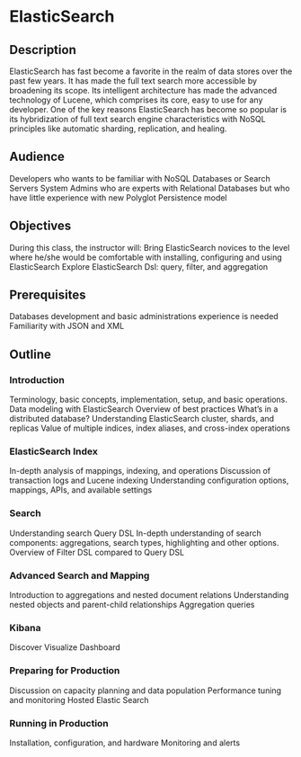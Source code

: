 # ElasticSearch #

## Description ##
ElasticSearch has fast become a favorite in the realm of data stores over the past few years. It has made the full text search more accessible by broadening its scope. Its intelligent architecture has made the advanced technology of Lucene, which comprises its core, easy to use for any developer. One of the key reasons ElasticSearch has become so popular is its hybridization of full text search engine characteristics with NoSQL principles like automatic sharding, replication, and healing.

## Audience ##
Developers who wants to be familiar with NoSQL Databases or Search Servers
System Admins who are experts with Relational Databases but who have little experience with new Polyglot Persistence model

## Objectives ##
During this class, the instructor will:
Bring ElasticSearch novices to the level where he/she would be comfortable with installing, configuring and using ElasticSearch
Explore ElasticSearch Dsl: query, filter, and aggregation

## Prerequisites ##
Databases development and basic administrations experience is needed
Familiarity with JSON and XML

## Outline ##
### Introduction ###
Terminology, basic concepts, implementation, setup, and basic operations.
Data modeling with ElasticSearch
Overview of best practices
What’s in a distributed database?
Understanding ElasticSearch cluster, shards, and replicas
Value of multiple indices, index aliases, and cross-index operations

### ElasticSearch Index ###
In-depth analysis of mappings, indexing, and operations
Discussion of transaction logs and Lucene indexing
Understanding configuration options, mappings, APIs, and available settings

### Search ###
Understanding search Query DSL
In-depth understanding of search components: aggregations, search types, highlighting and other options.
Overview of Filter DSL compared to Query DSL

### Advanced Search and Mapping ###
Introduction to aggregations and nested document relations
Understanding nested objects and parent-child relationships
Aggregation queries


### Kibana ###
Discover
Visualize
Dashboard

### Preparing for Production ###
Discussion on capacity planning and data population
Performance tuning and monitoring
Hosted Elastic Search


### Running in Production ###
Installation, configuration, and hardware
Monitoring and alerts

